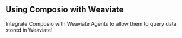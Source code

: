 ## Using Composio with Weaviate

Integrate Composio with Weaviate Agents to allow them to query data stored in Weaviate!